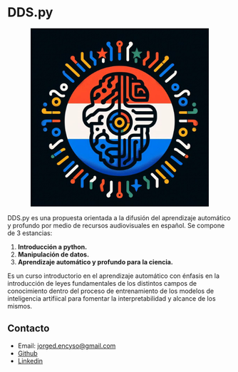 # DDS.py
<p align = 'center'>
  <img src="https://github.com/Data-Driven-Science-py/.github/raw/main/source/logo.png" width="400" height="400">
</p>

DDS.py es una propuesta orientada a la difusión del aprendizaje automático y profundo por medio de recursos audiovisuales en español. Se compone de 3 estancias:

1. **Introducción a python.**
2. **Manipulación de datos.**
3. **Aprendizaje automático y profundo para la ciencia.**

Es un curso introductorio en el aprendizaje automático con énfasis en la introducción de leyes fundamentales de los distintos campos de conocimiento dentro del proceso de entrenamiento de los modelos de inteligencia artifiical para fomentar la interpretabilidad y alcance de los mismos.

## Contacto
- Email: jorged.encyso@gmail.com
- [Github](https://github.com/Jorgedavyd)
- [Linkedin](www.linkedin.com/in/jorge-david-enciso-martínez-149977265)
